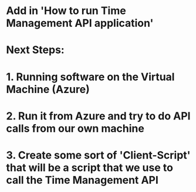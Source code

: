 # Add in 'How to run Time Management API application'
# Next Steps: 
# 1. Running software on the Virtual Machine (Azure)
# 2. Run it from Azure and try to do API calls from our own machine
# 3. Create some sort of 'Client-Script' that will be a script that we use to call the Time Management API
